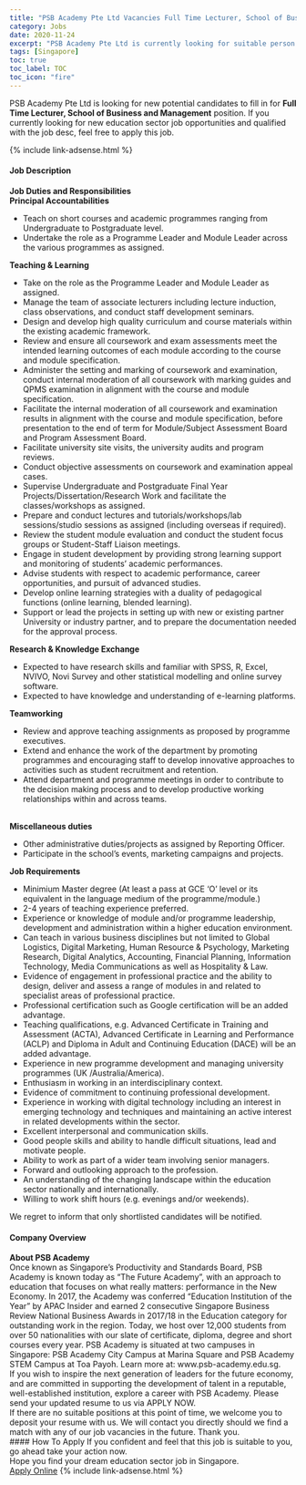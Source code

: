 ```yaml
---
title: "PSB Academy Pte Ltd Vacancies Full Time Lecturer, School of Business and Management" 
category: Jobs 
date: 2020-11-24 
excerpt: "PSB Academy Pte Ltd is currently looking for suitable person to fill in the Full Time Lecturer, School of Business and Management which positioned at Singapore" 
tags: [Singapore] 
toc: true 
toc_label: TOC 
toc_icon: "fire" 
--- 
```


<p>PSB Academy Pte Ltd is looking for new potential candidates to fill in for <b>Full Time Lecturer, School of Business and Management</b> position. If you currently looking for new education sector job opportunities and qualified with the job desc, feel free to apply this job.
</p>{% include link-adsense.html %} 
 <div><div><div><h4>Job Description</h4></div></div><div><div><span><div><div><strong>Job Duties and Responsibilities</strong><div><strong>Principal Accountabilities</strong></div><ul><li>Teach on short courses and academic programmes ranging from Undergraduate to Postgraduate level.</li><li>Undertake the role as a Programme Leader and Module Leader across the various programmes as assigned.</li></ul><div><strong>Teaching &amp; Learning</strong></div><ul><li>Take on the role as the Programme Leader and Module Leader as assigned.</li><li>Manage the team of associate lecturers including lecture induction, class observations, and conduct staff development seminars.</li><li>Design and develop high quality curriculum and course materials within the existing academic framework.</li><li>Review and ensure all coursework and exam assessments meet the intended learning outcomes of each module according to the course and module specification.</li><li>Administer the setting and marking of coursework and examination, conduct internal moderation of all coursework with marking guides and QPMS examination in alignment with the course and module specification.</li><li>Facilitate the internal moderation of all coursework and examination results in alignment with the course and module specification, before presentation to the end of term for Module/Subject Assessment Board and Program Assessment Board.</li><li>Facilitate university site visits, the university audits and program reviews.</li><li>Conduct objective assessments on coursework and examination appeal cases.</li><li>Supervise Undergraduate and Postgraduate Final Year Projects/Dissertation/Research Work and facilitate the classes/workshops as assigned.</li><li>Prepare and conduct lectures and tutorials/workshops/lab sessions/studio sessions as assigned (including overseas if required).</li><li>Review the student module evaluation and conduct the student focus groups or Student-Staff Liaison meetings.</li><li>Engage in student development by providing strong learning support and monitoring of students&#8217; academic performances.</li><li>Advise students with respect to academic performance, career opportunities, and pursuit of advanced studies.</li><li>Develop online learning strategies with a duality of pedagogical functions (online learning, blended learning).</li><li>Support or lead the projects in setting up with new or existing partner University or industry partner, and to prepare the documentation needed for the approval process.</li></ul><div><strong>Research &amp; Knowledge Exchange</strong></div><ul><li>Expected to have research skills and familiar with SPSS, R, Excel, NVIVO, Novi Survey and other statistical modelling and online survey software.</li><li>Expected to have knowledge and understanding of e-learning platforms.</li></ul><div><strong>Teamworking</strong></div><ul><li>Review and approve teaching assignments as proposed by programme executives.</li><li>Extend and enhance the work of the department by promoting programmes and encouraging staff to develop innovative approaches to activities such as student recruitment and retention.</li><li>Attend department and programme meetings in order to contribute to the decision making process and to develop productive working relationships within and across teams.<br>&#8203;</li></ul><div><strong>Miscellaneous duties</strong></div><ul><li>Other administrative duties/projects as assigned by Reporting Officer.</li><li>Participate in the school&#8217;s events, marketing campaigns and projects.</li></ul><div><strong>Job Requirements</strong></div><ul><li>Minimium Master degree (At least a pass at GCE &#8216;O&#8217; level or its equivalent in the language medium of the programme/module.)</li><li>2-4 years of teaching experience preferred.</li><li>Experience or knowledge of module and/or programme leadership, development and administration within a higher education environment.</li><li>Can teach in various business disciplines but not limited to Global Logistics, Digital Marketing, Human Resource &amp; Psychology, Marketing Research, Digital Analytics, Accounting, Financial Planning, Information Technology, Media Communications as well as Hospitality &amp; Law.</li><li>Evidence of engagement in professional practice and the ability to design, deliver and assess a range of modules in and related to specialist areas of professional practice.</li><li>Professional certification such as Google certification will be an added advantage.</li><li>Teaching qualifications, e.g. Advanced Certificate in Training and Assessment (ACTA), Advanced Certificate in Learning and Performance (ACLP) and Diploma in Adult and Continuing Education (DACE) will be an added advantage.</li><li>Experience in new programme development and managing university programmes (UK /Australia/America).</li><li>Enthusiasm in working in an interdisciplinary context.</li><li>Evidence of commitment to continuing professional development.</li><li>Experience in working with digital technology including an interest in emerging technology and techniques and maintaining an active interest in related developments within the sector.</li><li>Excellent interpersonal and communication skills.</li><li>Good people skills and ability to handle difficult situations, lead and motivate people.</li><li>Ability to work as part of a wider team involving senior managers.</li><li>Forward and outlooking approach to the profession.</li><li>An understanding of the changing landscape within the education sector nationally and internationally.</li><li>Willing to work shift hours (e.g. evenings and/or weekends).</li></ul><div>We regret to inform that only shortlisted candidates will be notified.</div></div></div></span></div></div></div> 
<div><div><div><h4>Company Overview</h4></div></div><div><div><span><div><div>
<div><strong>About PSB Academy</strong></div>
<div>Once known as Singapore&#8217;s Productivity and Standards Board, PSB Academy is known today as &#8220;The Future Academy&#8221;, with an approach to education that focuses on what really matters: performance in the New Economy. In 2017, the Academy was conferred &#8220;Education Institution of the Year&#8221; by APAC Insider and earned 2 consecutive Singapore Business Review National Business Awards in 2017/18 in the Education category for outstanding work in the region. Today, we host over 12,000 students from over 50 nationalities with our slate of certificate, diploma, degree and short courses every year. PSB Academy is situated at two campuses in Singapore: PSB Academy City Campus at Marina Square and PSB Academy STEM Campus at Toa Payoh. Learn more at: www.psb-academy.edu.sg.</div>
<div>If you wish to inspire the next generation of leaders for the future economy, and are committed in supporting the development of talent in a reputable, well-established institution, explore a career with PSB Academy. Please send your updated resume to us via APPLY NOW.</div>
<div>If there are no suitable positions at this point of time, we welcome you to deposit your resume with us. We will contact you directly should we find a match with any of our job vacancies in the future. Thank you.</div>
</div></div></span></div></div></div> 
#### How To Apply 
If you confident and feel that this job is suitable to you, go ahead take your action now. <br/> 
Hope you find your dream education sector job in Singapore. <br/> 
<a href="https://www.jobstreet.com.my/en/job/full-time-lecturer-school-of-business-and-management-8197155/origin/sg?jobId=jobstreet-sg-job-8197155&sectionRank=14&token=0~ca69553f-d94e-494f-a03a-9c1c2623d04a&fr=SRP%20View%20In%20New%20Ta" class="btn btn--info" target="_blank" rel="nofollow noopenner">Apply Online</a> 
{% include link-adsense.html %} 